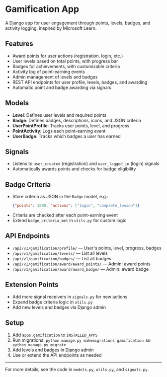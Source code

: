 # Gamification App

A Django app for user engagement through points, levels, badges, and activity logging, inspired by Microsoft Learn.

## Features
- Award points for user actions (registration, login, etc.)
- User levels based on total points, with progress bar
- Badges for achievements, with customizable criteria
- Activity log of point-earning events
- Admin management of levels and badges
- REST API endpoints for user profile, levels, badges, and awarding
- Automatic point and badge awarding via signals

## Models
- **Level**: Defines user levels and required points
- **Badge**: Defines badges, descriptions, icons, and JSON criteria
- **UserPointProfile**: Tracks user points, level, and progress
- **PointActivity**: Logs each point-earning event
- **UserBadge**: Tracks which badges a user has earned

## Signals
- Listens to `user_created` (registration) and `user_logged_in` (login) signals
- Automatically awards points and checks for badge eligibility

## Badge Criteria
- Store criteria as JSON in the `Badge` model, e.g.:
  ```json
  {"points": 1000, "actions": ["login", "complete_lesson"]}
  ```
- Criteria are checked after each point-earning event
- Extend `badge_criteria_met` in `utils.py` for custom logic

## API Endpoints
- `/api/v1/gamification/profile/` — User's points, level, progress, badges
- `/api/v1/gamification/levels/` — List all levels
- `/api/v1/gamification/badges/` — List all badges
- `/api/v1/gamification/award/award_points/` — Admin: award points
- `/api/v1/gamification/award/award_badge/` — Admin: award badge

## Extension Points
- Add more signal receivers in `signals.py` for new actions
- Expand badge criteria logic in `utils.py`
- Add new levels and badges via Django admin

## Setup
1. Add `apps.gamification` to `INSTALLED_APPS`
2. Run migrations: `python manage.py makemigrations gamification && python manage.py migrate`
3. Add levels and badges in Django admin
4. Use or extend the API endpoints as needed

---
For more details, see the code in `models.py`, `utils.py`, and `signals.py`. 